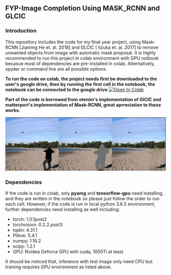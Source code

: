 ## FYP-Image Completion Using MASK_RCNN and GLCIC
### Introduction
This repository includes the code for my final year project, using Mask-RCNN [Jiaming He et. al. 2018] and GLCIC [ Iizuka et. al. 2017] to remove unwanted objects from image with automatic mask proposal. It is highly recommended to run this project in colab environment with GPU notbook becasue most of dependencies are pre-installed in colab. Alternatively, spyder or command line are all possible options. 

**To run the code on colab, the project needs first be downloaded to the user's google drive, then by running the first cell in the notebook, the notebook can be connected to the google drive**
[![Open In Colab](https://colab.research.google.com/assets/colab-badge.svg)](https://colab.research.google.com/drive/1hFF1okczZxFA7QFUXbSJENjThbcJuSHB?authuser=4)

**Part of the code is borrowed from otenim's implementation of GICIC and matterport's implementation of Mask-RCNN, great aprreciation to these works.**

![Demo](https://raw.githubusercontent.com/zw4315/FYP/master/results/result/demo.jpg)

### Dependencies
If the code is run in colab, only **pyamg** and **tensorflow-gpu** need installing, and they are written in the notebook so please just follow the order to run each cell. However, if the code is run in local python 3.6.5 environment, further dependencies need installing as well including:
* torch: 1.0.1post2
* torchvision: 0.2.2.post3
* tqdm: 4.31.1
* Pillow: 5.4.1
* numpy: 1.16.2
* scipy: 1.2.1
* GPU: Nvidea Geforce GPU with cuda, 1050Ti at least 

It should be noticed that, inference with test image only need CPU but training requires GPU environment as listed above. 

